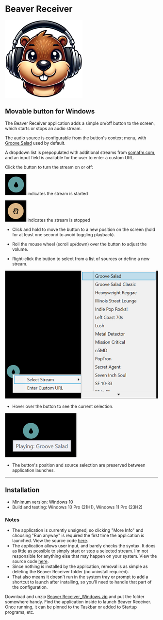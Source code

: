 # Beaver Receiver

![icon](/Windows/images/256.png)

## Movable button for Windows

The Beaver Receiver application adds a simple on/off button to the screen, which starts or stops an audio stream.

The audio source is configurable from the button's context menu, with [Groove Salad](https://somafm.com/groovesalad/) used by default.

A dropdown list is prepopulated with additional streams from [somafm.com](https://somafm.com/), and an input field is available for the user to enter a custom URL. 

Click the button to turn the stream on or off:

![streaming.png](images/streaming.png)   indicates the stream is started

![stopped.png](images/stopped.png)   indicates the stream is stopped

* Click and hold to move the button to a new position on the screen (hold for at least one second to avoid toggling playback).

* Roll the mouse wheel (scroll up/down) over the button to adjust the volume.

* Right-click the button to select from a list of sources or define a new stream.

![context_menu.png](images/context_menu.png)

* Hover over the button to see the current selection.

![hover.png](images/hover.png)

* The button's position and source selection are preserved between application launches.

_____

## Installation

* Minimum version: Windows 10
* Build and testing: Windows 10 Pro (21H1), Windows 11 Pro (23H2)

### Notes 

* The application is currently unsigned, so clicking "More Info" and choosing "Run anyway" is required the first time the application is launched. View the source code [here](Source).
* The application allows user input, and barely checks the syntax. It does as little as possible to simply start or stop a selected stream. I'm not responsible for anything else that may happen on your system. View the source code [here](Source).
* Since nothing is installed by the application, removal is as simple as deleting the Beaver Receiver folder (no uninstall required).
* That also means it doesn't run in the system tray or prompt to add a shortcut to launch after installing, so you'll need to handle that part of the configuration.
 
Download and unzip [Beaver Receiver_Windows.zip](/Windows/Application/Beaver%20Receiver_Windows.zip) and put the folder somewhere handy. Find the application inside to launch Beaver Receiver. Once running, it can be pinned to the Taskbar or added to Startup programs, etc.
